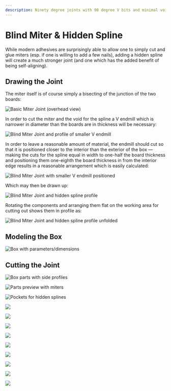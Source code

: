```yaml
---
description: Ninety degree joints with 90 degree V bits and minimal voids
---
```


# Blind Miter & Hidden Spline

While modern adhesives are surprisingly able to allow one to simply cut and glue miters \(esp. if one is willing to add a few nails\), adding a hidden spline will create a much stronger joint \(and one which has the added benefit of being self-aligning\). 

## Drawing the Joint

The miter itself is of course simply a bisecting of the junction of the two boards:

![Basic Miter Joint \(overhead view\)](.gitbook/assets/image%20%2834%29.png)

In order to cut the miter and the void for the spline a V endmill which is narrower in diameter than the boards are in thickness will be necessary:

![Blind Miter Joint and profile of smaller V endmill](.gitbook/assets/image%20%2833%29.png)

In order to leave a reasonable amount of material, the endmill should cut so that it is positioned closer to the interior than the exterior of the box ― making the cuts for the spline equal in width to one-half the board thickness and positioning them one-eighth the board thickness in from the interior edge results in a reasonable arrangement which is easily calculated: 

![Blind Miter Joint with smaller V endmill positioned](.gitbook/assets/image%20%2831%29.png)

Which may then be drawn up:

![Blind Miter Joint and hidden spline profile](.gitbook/assets/image%20%2836%29.png)

Rotating the components and arranging them flat on the working area for cutting out shows them in profile as:

![Blind Miter Joint and hidden spline profile unfolded](.gitbook/assets/image%20%2832%29.png)

## Modeling the Box

![Box with parameters/dimensions](.gitbook/assets/image%20%2846%29.png)

## Cutting the Joint

![Box parts with side profiles](.gitbook/assets/image%20%2849%29.png)

![Parts preview with miters](.gitbook/assets/image%20%2840%29.png)

![Pockets for hidden splines](.gitbook/assets/image%20%2845%29.png)

![](.gitbook/assets/image%20%2850%29.png)

![](.gitbook/assets/image%20%2841%29.png)



![](.gitbook/assets/image%20%2837%29.png)

![](.gitbook/assets/image%20%2848%29.png)

![](.gitbook/assets/image%20%2842%29.png)

![](.gitbook/assets/image%20%2844%29.png)

![](.gitbook/assets/image%20%2838%29.png)

![](.gitbook/assets/image%20%2843%29.png)

![](.gitbook/assets/image%20%2839%29.png)



